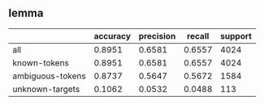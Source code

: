 
## lemma

|                  | accuracy | precision | recall | support |
|------------------|----------|-----------|--------|---------|
| all              | 0.8951   | 0.6581    | 0.6557 | 4024    |
| known-tokens     | 0.8951   | 0.6581    | 0.6557 | 4024    |
| ambiguous-tokens | 0.8737   | 0.5647    | 0.5672 | 1584    |
| unknown-targets  | 0.1062   | 0.0532    | 0.0488 | 113     |

